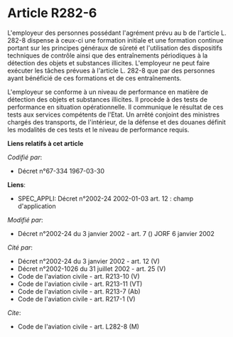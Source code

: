 # Article R282-6

L'employeur des personnes possédant l'agrément prévu au b de l'article L. 282-8 dispense à ceux-ci une formation initiale et
une formation continue portant sur les principes généraux de sûreté et l'utilisation des dispositifs techniques de contrôle
ainsi que des entraînements périodiques à la détection des objets et substances illicites. L'employeur ne peut faire exécuter
les tâches prévues à l'article L. 282-8 que par des personnes ayant bénéficié de ces formations et de ces entraînements.

L'employeur se conforme à un niveau de performance en matière de détection des objets et substances illicites. Il procède à
des tests de performance en situation opérationnelle. Il communique le résultat de ces tests aux services compétents de
l'Etat. Un arrêté conjoint des ministres chargés des transports, de l'intérieur, de la défense et des douanes définit les
modalités de ces tests et le niveau de performance requis.

**Liens relatifs à cet article**

_Codifié par_:

  - Décret n°67-334 1967-03-30

**Liens**:

  - SPEC_APPLI: Décret n°2002-24 2002-01-03 art. 12 : champ d'application

_Modifié par_:

  - Décret n°2002-24 du 3 janvier 2002 - art. 7 () JORF 6 janvier 2002

_Cité par_:

  - Décret n°2002-24 du 3 janvier 2002 - art. 12 (V)
  - Décret n°2002-1026 du 31 juillet 2002 - art. 25 (V)
  - Code de l'aviation civile - art. R213-10 (V)
  - Code de l'aviation civile - art. R213-11 (VT)
  - Code de l'aviation civile - art. R213-7 (Ab)
  - Code de l'aviation civile - art. R217-1 (V)

_Cite_:

  - Code de l'aviation civile - art. L282-8 (M)
